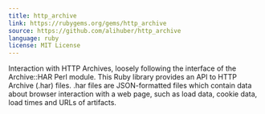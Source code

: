 ```yaml
---
title: http_archive
link: https://rubygems.org/gems/http_archive
source: https://github.com/alihuber/http_archive
language: ruby
license: MIT License
---
```


Interaction with HTTP Archives, loosely following the interface of the Archive::HAR Perl module. This Ruby library provides an API to HTTP Archive (.har) files. .har files are JSON-formatted files which contain data about browser interaction with a web page, such as load data, cookie data, load times and URLs of artifacts.
